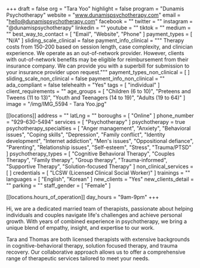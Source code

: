 +++
draft = false
org = "Tara Yoo"
highlight = false
program = "Dunamis Psychotherapy"
website = "www.dunamispsychotherapy.com"
email = "hello@dunamispsychotherapy.com"
facebook = ""
twitter = ""
instagram = "@dunamispsychotherapy"
linkedin = ""
youtube = ""
tiktok = ""
medium = ""
best_way_to_contact = [ "Email", "Website", "Phone" ]
payment_types = [ "N/A" ]
sliding_scale_clinical = false
payment_info_clinical = """
Therapy costs from 150-200 based on session length, case complexity, and clinician experience.
We operate as an out-of-network provider. However, clients with out-of-network benefits may be eligible for reimbursement from their insurance company. We can provide you with a superbill for submission to your insurance provider upon request."""
payment_types_non_clinical = [ ]
sliding_scale_non_clinical = false
payment_info_non_clinical = ""
ada_compliant = false
telehealth = "Yes"
tags = [ "individual" ]
client_requirements = ""
age_groups = [
  "Children (6 to 10)",
  "Preteens and Tweens (11 to 13)",
  "Youth and Teenagers (14 to 19)",
  "Adults (19 to 64)"
]
image = "/img/IMG_5594 - Tara Yoo.jpg"

[[locations]]
address = ""
latLng = ""
boroughs = [ "Online" ]
phone_number = "929-630-5494"
services = [ "Psychotherapy" ]
psychotherapy = true
psychotherapy_specialties = [
  "Anger management",
  "Anxiety",
  "Behavioral issues",
  "Coping skills",
  "Depression",
  "Family conflict",
  "Identity development",
  "Internet addiction",
  "Men's issues",
  "Oppositional defiance",
  "Parenting",
  "Relationship issues",
  "Self-esteem",
  "Stress",
  "Trauma/PTSD"
]
psychotherapy_types = [
  "Cognitive Behavioral Therapy",
  "Couples Therapy",
  "Family therapy",
  "Group therapy",
  "Trauma-informed",
  "Supportive Therapy",
  "Solution-focused Therapy"
]
non_clinical_services = [ ]
credentials = [ "LCSW (Licensed Clinical Social Worker)" ]
trainings = ""
languages = [ "English", "Korean" ]
new_clients = "Yes"
new_clients_detail = ""
parking = ""
staff_gender = [ "Female" ]

  [[locations.hours_of_operation]]
  day_hours = "9am-9pm"
+++

Hi, we are a dedicated married team of therapists, passionate about helping individuals and couples navigate life's challenges and achieve personal growth. With years of combined experience in psychotherapy, we bring a unique blend of empathy, insight, and expertise to our work.

Tara and Thomas are both licensed therapists with extensive backgrounds in cognitive-behavioral therapy, solution focused therapy, and trauma recovery. Our collaborative approach allows us to offer a comprehensive range of therapeutic services tailored to meet your needs.
